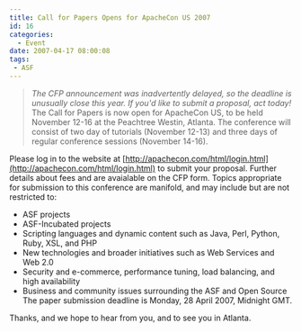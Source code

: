 ```yaml
---
title: Call for Papers Opens for ApacheCon US 2007
id: 16
categories:
  - Event
date: 2007-04-17 08:00:08
tags:
 - ASF
---
```


> _The CFP announcement was inadvertently delayed, so the deadline is unusually close this year. If you'd like to submit a proposal, act today!_
The Call for Papers is now open for ApacheCon US, to be held November 12-16 at the Peachtree Westin, Atlanta. The conference will consist of two day of tutorials (November 12-13) and three days of regular conference sessions (November 14-16).

Please log in to the website at [http://apachecon.com/html/login.html](http://apachecon.com/html/login.html) to submit your proposal. Further details about fees and are avaialable on the CFP form. Topics appropriate for submission to this conference are manifold, and may include but are not restricted to:

*   ASF projects
*   ASF-Incubated projects
*   Scripting languages and dynamic content such as Java, Perl, Python,
Ruby, XSL, and PHP
*   New technologies and broader initiatives such as Web Services and
Web 2.0
*   Security and e-commerce, performance tuning, load balancing, and
high availability
*   Business and community issues surrounding the ASF and Open Source
The paper submission deadline is Monday, 28 April 2007, Midnight GMT.

Thanks, and we hope to hear from you, and to see you in Atlanta.